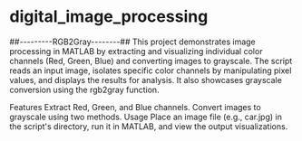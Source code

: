 # digital_image_processing


##---------RGB2Gray--------## This project demonstrates image processing in MATLAB by extracting and visualizing individual color channels (Red, Green, Blue) and converting images to grayscale. The script reads an input image, isolates specific color channels by manipulating pixel values, and displays the results for analysis. It also showcases grayscale conversion using the rgb2gray function.

Features Extract Red, Green, and Blue channels. Convert images to grayscale using two methods. Usage Place an image file (e.g., car.jpg) in the script's directory, run it in MATLAB, and view the output visualizations.
